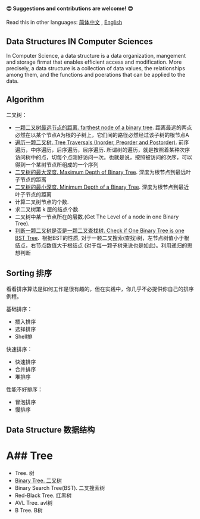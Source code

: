 

#### 😍 Suggestions and contributions are welcome! 😍

Read this in other languages: [简体中文]() , [English]()

  
## Data Structures IN Computer Sciences

In Computer Science, a data structure is a data organization, mangement and storage firmat that enables efficient access and modification. More precisely, a data structure is a collection of data values, the relationships among them, and the functions and poerations that can be applied to the data.





## Algorithm

二叉树：
- [一颗二叉树最远节点的距离. farthest node of a binary tree](https://github.com/huanjulu/Algorithm/blob/master/Binary%20Tree/%20Farthest%20Node%20Of%20A%20Binary%20Tree/README.md). 距离最远的两点必然在以某个节点A为根的子树上，它们间的路径必然经过该子树的根节点A
- [遍历一颗二叉树. Tree Traversals (Inorder, Preorder and Postorder)](https://github.com/huanjulu/Algorithm/blob/master/Binary%20Tree/Binary%20Tree%20Traversal%20/README.md).  前序遍历，中序遍历，后序遍历，层序遍历. 所谓树的遍历，就是按照着某种次序访问树中的点，切每个点刚好访问一次。也就是说，按照被访问的次序，可以得到一个某树节点所组成的一个序列
- [二叉树的最大深度.  Maximum Depth of Binary Tree](https://github.com/huanjulu/Data-Structure-And-Algorithm/blob/master/Binary%20Tree/Calculate%20Max%20Depth%20Of%20Tree/README.md). 深度为根节点到最远叶子节点的距离
- [二叉树的最小深度. Minimum Depth of a Binary Tree](https://github.com/huanjulu/Data-Structure-And-Algorithm/blob/master/Binary%20Tree/Calculate%20Minmum%20Depth%20Of%20Tree%20copy/README.md). 深度为根节点到最近叶子节点的距离
- 计算二叉树节点的个数.  
- 求二叉树第 k 层的结点个数.
- 二叉树中某一节点所在的层数.(Get The Level of a node in one Binary Tree).
- [判断一颗二叉树是否是一颗二叉查找树. Check if One Binary Tree is one BST Tree](https://github.com/huanjulu/Algorithm/blob/master/Binary%20Search%20Tree/Check%20BT%20if%20one%20BST%20/README.md).  根据BST的性质, 对于一颗二叉搜索(查找)树，左节点树值小于根结点，右节点数值大于根结点 (对于每一颗子树来说也是如此)。利用递归的思想判断




## Sorting 排序

看看排序算法是如何工作是很有趣的，但在实践中，你几乎不必提供你自己的排序例程。

基础排序：

- 插入排序
- 选择排序
- Shell排

快速排序：

- 快速排序
- 合并排序
- 堆排序

性能不好排序：

- 冒泡排序
- 慢排序

## Data Structure 数据结构

# A## Tree
- Tree. 树
- [Binary Tree. 二叉树](https://github.com/huanjulu/Algorithm/blob/master/Binary%20Tree/README.md)
- Binary Search Tree(BST). 二叉搜索树
- Red-Black Tree. 红黑树
- AVL Tree. avl树
- B Tree. B树


